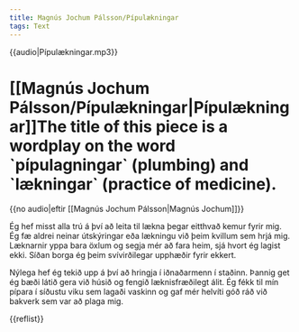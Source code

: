 ```yaml
---
title: Magnús Jochum Pálsson/Pípulækningar
tags: Text
---
```


<div class="book" data-translate="true" data-audio-file="Pípulækningar.mp3">
{{audio|Pípulækningar.mp3}}
<h1>[[Magnús Jochum Pálsson/Pípulækningar|Pípulækningar]]<ref>The title of this piece is a wordplay on the word `pípulagningar` (plumbing) and `lækningar` (practice of medicine). </ref></h1>
<div class="subtitle">{{no audio|eftir [[Magnús Jochum Pálsson|Magnús Jochum]]}}</div>

Ég hef misst alla trú á því að leita til lækna þegar eitthvað kemur fyrir mig. Ég fæ aldrei neinar útskýringar eða lækningu við þeim kvillum sem hrjá mig. Læknarnir yppa bara öxlum og segja mér að fara heim, sjá hvort ég lagist ekki. Síðan borga ég þeim svívirðilegar upphæðir fyrir ekkert.

Nýlega hef ég tekið upp á því að hringja í iðnaðarmenn í staðinn. Þannig get ég bæði látið gera við húsið og fengið læknisfræðilegt álit. Ég fékk til mín pípara í síðustu viku sem lagaði vaskinn og gaf mér helvíti góð ráð við bakverk sem var að plaga mig.</div>
{{reflist}}
<!--{{box|This short story was published in the 2018 book "Óbreytt ástand" by Magnús Jóchum Pálsson.}}-->

